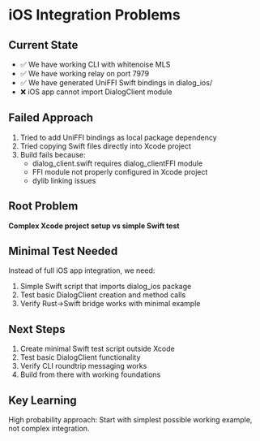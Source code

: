 # iOS Integration Problems

## Current State
- ✅ We have working CLI with whitenoise MLS
- ✅ We have working relay on port 7979  
- ✅ We have generated UniFFI Swift bindings in dialog_ios/
- ❌ iOS app cannot import DialogClient module

## Failed Approach
1. Tried to add UniFFI bindings as local package dependency
2. Tried copying Swift files directly into Xcode project
3. Build fails because:
   - dialog_client.swift requires dialog_clientFFI module
   - FFI module not properly configured in Xcode project
   - dylib linking issues

## Root Problem
**Complex Xcode project setup vs simple Swift test**

## Minimal Test Needed
Instead of full iOS app integration, we need:
1. Simple Swift script that imports dialog_ios package
2. Test basic DialogClient creation and method calls
3. Verify Rust->Swift bridge works with minimal example

## Next Steps
1. Create minimal Swift test script outside Xcode
2. Test basic DialogClient functionality 
3. Verify CLI roundtrip messaging works
4. Build from there with working foundations

## Key Learning
High probability approach: Start with simplest possible working example, not complex integration.